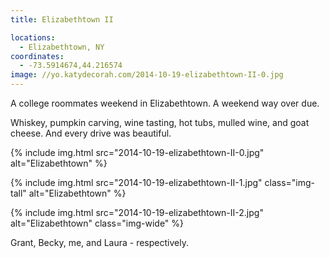 ```yaml
---
title: Elizabethtown II

locations:
  - Elizabethtown, NY
coordinates:
  - -73.5914674,44.216574
image: //yo.katydecorah.com/2014-10-19-elizabethtown-II-0.jpg
---
```


A college roommates weekend in Elizabethtown. A weekend way over due.

Whiskey, pumpkin carving, wine tasting, hot tubs, mulled wine, and goat cheese. And every drive was beautiful.

<div class="photos">

{% include img.html src="2014-10-19-elizabethtown-II-0.jpg"  alt="Elizabethtown" %}

{% include img.html src="2014-10-19-elizabethtown-II-1.jpg" class="img-tall" alt="Elizabethtown" %}

{% include img.html src="2014-10-19-elizabethtown-II-2.jpg" alt="Elizabethtown" class="img-wide" %}

<p>Grant, Becky, me, and Laura - respectively.</p>
</div>
